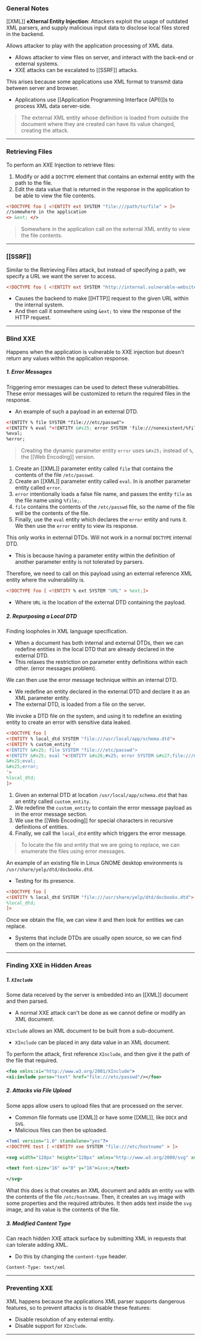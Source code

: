 
### General Notes

[[XML]] **eXternal Entity Injection**: Attackers exploit the usage of outdated XML parsers, and supply malicious input data to disclose local files stored in the backend.

Allows attacker to play with the application processing of XML data.
- Allows attacker to view files on server, and interact with the back-end or external systems.
- XXE attacks can be escalated to [[SSRF]] attacks.

This arises because some applications use XML format to transmit data between server and browser.
- Applications use [[Application Programming Interface (API)]]s to process XML data server-side.

> The external XML entity whose definition is loaded from outside the document where they are created can have its value changed, creating the attack.

---
### Retrieving Files

To perform an XXE Injection to retrieve files: 
1. Modify or add a `DOCTYPE` element that contains an external entity with the path to the file.
2. Edit the data value that is returned in the response in the application to be able to view the file contents.
``` XML
<!DOCTYPE foo [ <!ENTITY ext SYSTEM "file:///path/to/file" > ]>
//somewhere in the application 
<> &ext; </>
```
> Somewhere in the application call on the external XML entity to view the file contents.

---
### [[SSRF]] 

Similar to the Retrieving Files attack, but instead of specifying a path, we specify a URL we want the server to access.

```XML
<!DOCTYPE foo [ <!ENTITY ext SYSTEM "http://internal.vulnerable-website.com" > ]>
```
- Causes the backend to make [[HTTP]] request to the given URL within the internal system.
- And then call it somewhere using `&ext;` to view the response of the HTTP request.

---
### Blind XXE

Happens when the application is vulnerable to XXE injection but doesn't return any values within the application response.

##### 1. Error Messages

Triggering error messages can be used to detect these vulnerabilities. These error messages will be customized to return the required files in the response.

- An example of such a payload in an external DTD.
```XML
<!ENTITY % file SYSTEM "file:///etc/passwd">
<!ENTITY % eval "<!ENTITY &#x25; error SYSTEM 'file:///nonexistent/%file;'>" >
%eval;
%error;
```

> Creating the dynamic parameter entity `error` uses `&#x25;` instead of `%`, the [[Web Encoding]] version.

1.  Create an [[XML]] parameter entity called `file` that contains the contents of the file `/etc/passwd`.
2.  Create an [[XML]] parameter entity called `eval`. In is another parameter entity called `error`.
3. `error` intentionally loads a false file name, and passes the entity `file` as the file name using `%file;`.
4. `file` contains the contents of the `/etc/passwd` file, so the name of the file will be the contents of the file.
5. Finally, use the `eval` entity which declares the `error` entity and runs it. We then use the `error` entity to view its response.

This only works in external DTDs. Will not work in a normal `DOCTYPE` internal DTD.
- This is because having a parameter entity within the definition of another parameter entity is not tolerated by parsers.

Therefore, we need to call on this payload using an external reference XML entity where the vulnerability is.
```XMl
<!DOCTYPE foo [ <!ENTITY % ext SYSTEM "URL" > %ext;]>
```
- Where `URL` is the location of the external DTD containing the payload.

##### 2. Repurposing a Local DTD

Finding loopholes in XML language specification.
- When a document has both internal and external DTDs, then we can redefine entities in the local DTD that are already declared in the external DTD.
- This relaxes the restriction on parameter entity definitions within each other. (error messages problem).

We can then use the error message technique within an internal DTD.
- We redefine an entity declared in the external DTD and declare it as an XML parameter entity.
- The external DTD, is loaded from a file on the server.

We invoke a DTD file on the system, and using it to redefine an existing entity to create an error with sensitive data leaked.

```XML
<!DOCTYPE foo [ 
<!ENTITY % local_dtd SYSTEM "file:///usr/local/app/schema.dtd"> 
<!ENTITY % custom_entity ' 
<!ENTITY &#x25; file SYSTEM "file:///etc/passwd"> 
<!ENTITY &#x25; eval "<!ENTITY &#x26;#x25; error SYSTEM &#x27;file:///nonexistent/&#x25;file;&#x27;>">
&#x25;eval; 
&#x25;error; 
'> 
%local_dtd; 
]>
```

1. Given an external DTD at location `/usr/local/app/schema.dtd` that has an entity called `custom_entity`.
2. We redefine the `custom_entity` to contain the error message payload as in the error message section.
3. We use the [[Web Encoding]] for special characters in recursive definitions of entities.
4. Finally, we call the `local_dtd` entity which triggers the error message.

> To locate the file and entity that we are going to replace, we can enumerate the files using error messages.

An example of an existing file in Linux GNOME desktop environments is `/usr/share/yelp/dtd/docbookx.dtd`.
- Testing for its presence.
```XML
<!DOCTYPE foo [
<!ENTITY % local_dtd SYSTEM "file:///usr/share/yelp/dtd/docbookx.dtd"> 
%local_dtd; 
]>
```

Once we obtain the file, we can view it and then look for entities we can replace.
- Systems that include DTDs are usually open source, so we can find them on the internet.

---
### Finding XXE in Hidden Areas

##### 1. `XInclude`

Some data received by the server is embedded into an [[XML]] document and then parsed.
- A normal XXE attack can't be done as we cannot define or modify an XML document.

`XInclude` allows an XML document to be built from a sub-document.
- `XInclude` can be placed in any data value in an XML document.

To perform the attack, first reference `XInclude`, and then give it the path of the file that required.
```XML
<foo xmlns:xi="http://www.w3.org/2001/XInclude"> 
<xi:include parse="text" href="file:///etc/passwd"/></foo>
```

##### 2. Attacks via File Upload

Some apps allow users to upload files that are processed on the server.
- Common file formats use [[XML]] or have some [[XML]], like `DOCX` and `SVG`.
- Malicious files can then be uploaded.

``` XML
<?xml version="1.0" standalone="yes"?>
<!DOCTYPE test [ <!ENTITY xxe SYSTEM "file:///etc/hostname" > ]>

<svg width="128px" height="128px" xmlns="http://www.w3.org/2000/svg" xmlns:xlink="http://www.w3.org/1999/xlink" version="1.1">

<text font-size="16" x="0" y="16">&xxe;</text>

</svg>
```

What this does is that creates an XML document and adds an entity `xxe` with the contents of the file `/etc/hostname`. Then, it creates an `svg` image with some properties and the required attributes. It then adds text inside the `svg` image, and its value is the contents of the file.

##### 3. Modified Content Type

Can reach hidden XXE attack surface by submitting XML in requests that can tolerate adding XML.

- Do this by changing the `content-type` header.
```
Content-Type: text/xml
```

---
### Preventing XXE

XML happens because the applications XML parser supports dangerous features, so to prevent attacks is to disable these features:
* Disable resolution of any external entity.
* Disable support for `XInclude`.

---
